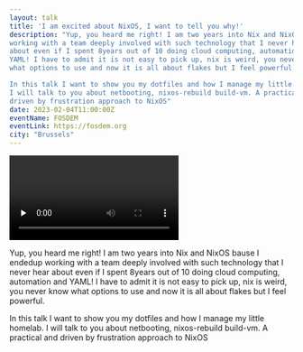 ```yaml
---
layout: talk
title: 'I am excited about NixOS, I want to tell you why!'
description: "Yup, you heard me right! I am two years into Nix and NixOS bause I endedup
working with a team deeply involved with such technology that I never hear
about even if I spent 8years out of 10 doing cloud computing, automation and
YAML! I have to admit it is not easy to pick up, nix is weird, you never know
what options to use and now it is all about flakes but I feel powerful.

In this talk I want to show you my dotfiles and how I manage my little homelab.
I will talk to you about netbooting, nixos-rebuild build-vm. A practical and
driven by frustration approach to NixOS"
date: 2023-02-04T11:00:00Z
eventName: FOSDEM
eventLink: https://fosdem.org
city: "Brussels"
---
```


<div class="video">
  <video preload="none" controls="controls">
    <source src="https://video.fosdem.org/2023/H.2214/nix_and_nixos_i_am_excited_about_nixos.webm" type="video/webm; codecs=&quot;vp9, opus&quot;">
    <source src="https://video.fosdem.org/2023/H.2214/nix_and_nixos_i_am_excited_about_nixos.mp4" type="video/mp4">
  </video>
</div>

Yup, you heard me right! I am two years into Nix and NixOS bause I endedup
working with a team deeply involved with such technology that I never hear
about even if I spent 8years out of 10 doing cloud computing, automation and
YAML! I have to admit it is not easy to pick up, nix is weird, you never know
what options to use and now it is all about flakes but I feel powerful.

In this talk I want to show you my dotfiles and how I manage my little homelab.
I will talk to you about netbooting, nixos-rebuild build-vm. A practical and
driven by frustration approach to NixOS
